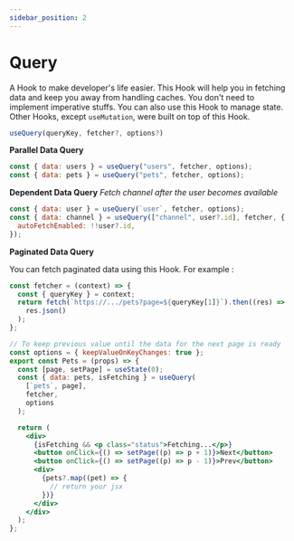 ```yaml
---
sidebar_position: 2
---
```


# Query

A Hook to make developer's life easier. This Hook will help you in fetching data and keep you away from handling caches. You don't need to implement imperative stuffs. You can also use this Hook to manage state. Other Hooks, except `useMutation`, were built on top of this Hook.

```jsx
useQuery(queryKey, fetcher?, options?)
```

**Parallel Data Query**

```jsx
const { data: users } = useQuery("users", fetcher, options);
const { data: pets } = useQuery("pets", fetcher, options);
```

**Dependent Data Query**
_Fetch channel after the user becomes available_

```jsx
const { data: user } = useQuery(`user`, fetcher, options);
const { data: channel } = useQuery(["channel", user?.id], fetcher, {
  autoFetchEnabled: !!user?.id,
});
```

**Paginated Data Query**

You can fetch paginated data using this Hook. For example :

```jsx
const fetcher = (context) => {
  const { queryKey } = context;
  return fetch(`https://.../pets?page=${queryKey[1]}`).then((res) =>
    res.json()
  );
};

// To keep previous value until the data for the next page is ready
const options = { keepValueOnKeyChanges: true };
export const Pets = (props) => {
  const [page, setPage] = useState(0);
  const { data: pets, isFetching } = useQuery(
    [`pets`, page],
    fetcher,
    options
  );

  return (
    <div>
      {isFetching && <p class="status">Fetching...</p>}
      <button onClick={() => setPage((p) => p + 1)}>Next</button>
      <button onClick={() => setPage((p) => p - 1)}>Prev</button>
      <div>
        {pets?.map((pet) => {
          // return your jsx
        })}
      </div>
    </div>
  );
};
```